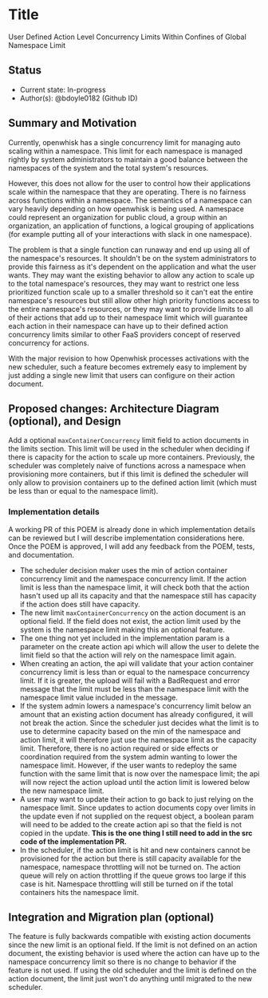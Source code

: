 <!--
#
# Licensed to the Apache Software Foundation (ASF) under one or more
# contributor license agreements.  See the NOTICE file distributed with
# this work for additional information regarding copyright ownership.
# The ASF licenses this file to You under the Apache License, Version 2.0
# (the "License"); you may not use this file except in compliance with
# the License.  You may obtain a copy of the License at
#
#     http://www.apache.org/licenses/LICENSE-2.0
#
# Unless required by applicable law or agreed to in writing, software
# distributed under the License is distributed on an "AS IS" BASIS,
# WITHOUT WARRANTIES OR CONDITIONS OF ANY KIND, either express or implied.
# See the License for the specific language governing permissions and
# limitations under the License.
#
-->

# Title
User Defined Action Level Concurrency Limits Within Confines of Global Namespace Limit

## Status
* Current state: In-progress
* Author(s): @bdoyle0182 (Github ID)

## Summary and Motivation

Currently, openwhisk has a single concurrency limit for managing auto scaling within a namespace. This limit for each namespace is managed
rightly by system administrators to maintain a good balance between the namespaces of the system and the total system's resources.

However, this does not allow for the user to control how their applications scale within the namespace that they are operating. There is no
fairness across functions within a namespace. The semantics of a namespace can vary heavily depending on how openwhisk is being used. A namespace
could represent an organization for public cloud, a group within an organization, an application of functions, a logical grouping of applications
(for example putting all of your interactions with slack in one namespace).

The problem is that a single function can runaway and end up using all of the namespace's resources. It shouldn't be on the system administrators
to provide this fairness as it's dependent on the application and what the user wants. They may want the existing behavior to allow any action
to scale up to the total namespace's resources, they may want to restrict one less prioritized function scale up to a smaller threshold so it can't eat
the entire namespace's resources but still allow other high priority functions access to the entire namespace's resources, or they may want to provide
limits to all of their actions that add up to their namespace limit which will guarantee each action in their namespace can have up to their defined
action concurrency limits similar to other FaaS providers concept of reserved concurrency for actions.

With the major revision to how Openwhisk processes activations with the new scheduler, such a feature becomes extremely easy to implement by just adding
a single new limit that users can configure on their action document.

## Proposed changes: Architecture Diagram (optional), and Design

Add a optional `maxContainerConcurrency` limit field to action documents in the limits section. This limit will be used in the scheduler when deciding
if there is capacity for the action to scale up more containers. Previously, the scheduler was completely naive of functions across a namespace when provisioning
more containers, but if this limit is defined the scheduler will only allow to provision containers up to the defined action limit (which must be less than or equal to the namespace limit).

### Implementation details

A working PR of this POEM is already done in which implementation details can be reviewed but I will describe implementation considerations here. Once the POEM is approved,
I will add any feedback from the POEM, tests, and documentation.

- The scheduler decision maker uses the min of action container concurrency limit and the namespace concurrency limit. If the action limit is less than the namespace
limit, it will check both that the action hasn't used up all its capacity and that the namespace still has capacity if the action does still have capacity.
- The new limit `maxContainerConcurrency` on the action document is an optional field. If the field does not exist, the action limit used by the system is
the namespace limit making this an optional feature.
- The one thing not yet included in the implementation param is a parameter on the create action api which will allow the user to delete the limit field so that
the action will rely on the namespace limit again.
- When creating an action, the api will validate that your action container concurrency limit is less than or equal to the namespace concurrency limit. If it is greater,
the upload will fail with a BadRequest and error message that the limit must be less than the namespace limit with the namespace limit value included in the message.
- If the system admin lowers a namespace's concurrency limit below an amount that an existing action document has already configured, it will not break the action.
Since the scheduler just decides what the limit is to use to determine capacity based on the min of the namespace and action limit, it will therefore just use
the namespace limit as the capacity limit. Therefore, there is no action required or side effects or coordination required from the system admin wanting to lower the namespace limit.
However, if the user wants to redeploy the same function with the same limit that is now over the namespace limit; the api will now reject the action upload until the action limit
is lowered below the new namespace limit.
- A user may want to update their action to go back to just relying on the namespace limit. Since updates to action documents copy over limits in the update even if not
supplied on the request object, a boolean param will need to be added to the create action api so that the field is not copied in the update. **This is the one thing I still
need to add in the src code of the implementation PR.**
- In the scheduler, if the action limit is hit and new containers cannot be provisioned for the action but there is still capacity available for the namespace, namespace throttling
will not be turned on. The action queue will rely on action throttling if the queue grows too large if this case is hit. Namespace throttling will still be turned on if
the total containers hits the namespace limit.

## Integration and Migration plan (optional)

The feature is fully backwards compatible with existing action documents since the new limit is an optional field. If the limit is not defined on an action document,
the existing behavior is used where the action can have up to the namespace concurrency limit so there is no change to behavior if the feature is not used.
If using the old scheduler and the limit is defined on the action document, the limit just won't do anything until migrated to the new scheduler.
